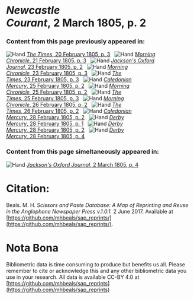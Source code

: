 # *Newcastle Courant*, 2 March 1805, p. 2  
  
### Content from this page previously appeared in:  
![Hand](http://scissorsandpaste.net/wp-content/uploads/2017/06/smallhandpointer.png) [*The Times*, 20 February 1805, p. 3](https://mhbeals.github.io/sap_html/The-Times/The-Times-20-February-1805-p-3)  
![Hand](http://scissorsandpaste.net/wp-content/uploads/2017/06/smallhandpointer.png) [*Morning Chronicle*, 21 February 1805, p. 3](https://mhbeals.github.io/sap_html/Morning-Chronicle/Morning-Chronicle-21-February-1805-p-3)  
![Hand](http://scissorsandpaste.net/wp-content/uploads/2017/06/smallhandpointer.png) [*Jackson's Oxford Journal*, 23 February 1805, p. 2](https://mhbeals.github.io/sap_html/Jackson's-Oxford-Journal/Jackson's-Oxford-Journal-23-February-1805-p-2)  
![Hand](http://scissorsandpaste.net/wp-content/uploads/2017/06/smallhandpointer.png) [*Morning Chronicle*, 23 February 1805, p. 3](https://mhbeals.github.io/sap_html/Morning-Chronicle/Morning-Chronicle-23-February-1805-p-3)  
![Hand](http://scissorsandpaste.net/wp-content/uploads/2017/06/smallhandpointer.png) [*The Times*, 23 February 1805, p. 3](https://mhbeals.github.io/sap_html/The-Times/The-Times-23-February-1805-p-3)  
![Hand](http://scissorsandpaste.net/wp-content/uploads/2017/06/smallhandpointer.png) [*Caledonian Mercury*, 25 February 1805, p. 2](https://mhbeals.github.io/sap_html/Caledonian-Mercury/Caledonian-Mercury-25-February-1805-p-2)  
![Hand](http://scissorsandpaste.net/wp-content/uploads/2017/06/smallhandpointer.png) [*Morning Chronicle*, 25 February 1805, p. 2](https://mhbeals.github.io/sap_html/Morning-Chronicle/Morning-Chronicle-25-February-1805-p-2)  
![Hand](http://scissorsandpaste.net/wp-content/uploads/2017/06/smallhandpointer.png) [*The Times*, 25 February 1805, p. 3](https://mhbeals.github.io/sap_html/The-Times/The-Times-25-February-1805-p-3)  
![Hand](http://scissorsandpaste.net/wp-content/uploads/2017/06/smallhandpointer.png) [*Morning Chronicle*, 26 February 1805, p. 2](https://mhbeals.github.io/sap_html/Morning-Chronicle/Morning-Chronicle-26-February-1805-p-2)  
![Hand](http://scissorsandpaste.net/wp-content/uploads/2017/06/smallhandpointer.png) [*The Times*, 26 February 1805, p. 2](https://mhbeals.github.io/sap_html/The-Times/The-Times-26-February-1805-p-2)  
![Hand](http://scissorsandpaste.net/wp-content/uploads/2017/06/smallhandpointer.png) [*Caledonian Mercury*, 28 February 1805, p. 2](https://mhbeals.github.io/sap_html/Caledonian-Mercury/Caledonian-Mercury-28-February-1805-p-2)  
![Hand](http://scissorsandpaste.net/wp-content/uploads/2017/06/smallhandpointer.png) [*Derby Mercury*, 28 February 1805, p. 1](https://mhbeals.github.io/sap_html/Derby-Mercury/Derby-Mercury-28-February-1805-p-1)  
![Hand](http://scissorsandpaste.net/wp-content/uploads/2017/06/smallhandpointer.png) [*Derby Mercury*, 28 February 1805, p. 2](https://mhbeals.github.io/sap_html/Derby-Mercury/Derby-Mercury-28-February-1805-p-2)  
![Hand](http://scissorsandpaste.net/wp-content/uploads/2017/06/smallhandpointer.png) [*Derby Mercury*, 28 February 1805, p. 4](https://mhbeals.github.io/sap_html/Derby-Mercury/Derby-Mercury-28-February-1805-p-4)  
  
### Content from this page simeltaneously appeared in:  
![Hand](http://scissorsandpaste.net/wp-content/uploads/2017/06/smallhandpointer.png) [*Jackson's Oxford Journal*, 2 March 1805, p. 4](https://mhbeals.github.io/sap_html/Jackson's-Oxford-Journal/Jackson's-Oxford-Journal-2-March-1805-p-4)  


# Citation: 

Beals. M. H. *Scissors and Paste Database: A Map of Reprinting and Reuse in the Anglophone Newspaper Press v.1.0.1.* 2 June 2017. Available at [https://github.com/mhbeals/sap_reprints/](https://github.com/mhbeals/sap_reprints/). 

# Nota Bona

Bibliometric data is time consuming to produce but benefits us all. Please remember to cite or acknowledge this and any other bibliometric data you use in your research. All data is available CC-BY 4.0 at [https://github.com/mhbeals/sap_reprints](https://github.com/mhbeals/sap_reprints)